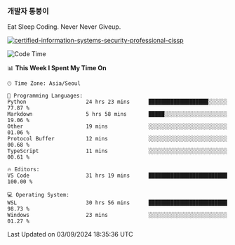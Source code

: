### 개발자 통붕이
Eat Sleep Coding.
Never Never Giveup.

[![certified-information-systems-security-professional-cissp](https://user-images.githubusercontent.com/44606727/157613689-acd84ec6-5f8f-4e79-89d9-a8d51f033634.png)](https://www.credly.com/badges/f394a010-85a0-450b-9136-8043af01d71c/public_url)

<!--START_SECTION:waka-->
![Code Time](http://img.shields.io/badge/Code%20Time-3%2C394%20hrs%2056%20mins-blue)

📊 **This Week I Spent My Time On** 

```text
🕑︎ Time Zone: Asia/Seoul

💬 Programming Languages: 
Python                   24 hrs 23 mins      ███████████████████░░░░░░   77.87 % 
Markdown                 5 hrs 58 mins       █████░░░░░░░░░░░░░░░░░░░░   19.06 % 
Other                    19 mins             ░░░░░░░░░░░░░░░░░░░░░░░░░   01.06 % 
Protocol Buffer          12 mins             ░░░░░░░░░░░░░░░░░░░░░░░░░   00.68 % 
TypeScript               11 mins             ░░░░░░░░░░░░░░░░░░░░░░░░░   00.61 % 

🔥 Editors: 
VS Code                  31 hrs 19 mins      █████████████████████████   100.00 % 

💻 Operating System: 
WSL                      30 hrs 56 mins      █████████████████████████   98.73 % 
Windows                  23 mins             ░░░░░░░░░░░░░░░░░░░░░░░░░   01.27 % 
```


 Last Updated on 03/09/2024 18:35:36 UTC
<!--END_SECTION:waka-->
